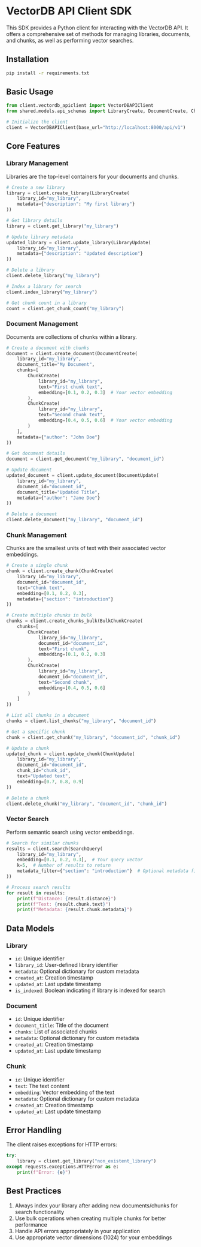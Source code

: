 # VectorDB API Client SDK

This SDK provides a Python client for interacting with the VectorDB API. It offers a comprehensive set of methods for managing libraries, documents, and chunks, as well as performing vector searches.

## Installation

```bash
pip install -r requirements.txt
```

## Basic Usage

```python
from client.vectordb_apiclient import VectorDBAPIClient
from shared.models.api_schemas import LibraryCreate, DocumentCreate, ChunkCreate, SearchQuery

# Initialize the client
client = VectorDBAPIClient(base_url="http://localhost:8000/api/v1")
```

## Core Features

### Library Management

Libraries are the top-level containers for your documents and chunks.

```python
# Create a new library
library = client.create_library(LibraryCreate(
    library_id="my_library",
    metadata={"description": "My first library"}
))

# Get library details
library = client.get_library("my_library")

# Update library metadata
updated_library = client.update_library(LibraryUpdate(
    library_id="my_library",
    metadata={"description": "Updated description"}
))

# Delete a library
client.delete_library("my_library")

# Index a library for search
client.index_library("my_library")

# Get chunk count in a library
count = client.get_chunk_count("my_library")
```

### Document Management

Documents are collections of chunks within a library.

```python
# Create a document with chunks
document = client.create_document(DocumentCreate(
    library_id="my_library",
    document_title="My Document",
    chunks=[
        ChunkCreate(
            library_id="my_library",
            text="First chunk text",
            embedding=[0.1, 0.2, 0.3]  # Your vector embedding
        ),
        ChunkCreate(
            library_id="my_library",
            text="Second chunk text",
            embedding=[0.4, 0.5, 0.6]  # Your vector embedding
        )
    ],
    metadata={"author": "John Doe"}
))

# Get document details
document = client.get_document("my_library", "document_id")

# Update document
updated_document = client.update_document(DocumentUpdate(
    library_id="my_library",
    document_id="document_id",
    document_title="Updated Title",
    metadata={"author": "Jane Doe"}
))

# Delete a document
client.delete_document("my_library", "document_id")
```

### Chunk Management

Chunks are the smallest units of text with their associated vector embeddings.

```python
# Create a single chunk
chunk = client.create_chunk(ChunkCreate(
    library_id="my_library",
    document_id="document_id",
    text="Chunk text",
    embedding=[0.1, 0.2, 0.3],
    metadata={"section": "introduction"}
))

# Create multiple chunks in bulk
chunks = client.create_chunks_bulk(BulkChunkCreate(
    chunks=[
        ChunkCreate(
            library_id="my_library",
            document_id="document_id",
            text="First chunk",
            embedding=[0.1, 0.2, 0.3]
        ),
        ChunkCreate(
            library_id="my_library",
            document_id="document_id",
            text="Second chunk",
            embedding=[0.4, 0.5, 0.6]
        )
    ]
))

# List all chunks in a document
chunks = client.list_chunks("my_library", "document_id")

# Get a specific chunk
chunk = client.get_chunk("my_library", "document_id", "chunk_id")

# Update a chunk
updated_chunk = client.update_chunk(ChunkUpdate(
    library_id="my_library",
    document_id="document_id",
    chunk_id="chunk_id",
    text="Updated text",
    embedding=[0.7, 0.8, 0.9]
))

# Delete a chunk
client.delete_chunk("my_library", "document_id", "chunk_id")
```

### Vector Search

Perform semantic search using vector embeddings.

```python
# Search for similar chunks
results = client.search(SearchQuery(
    library_id="my_library",
    embedding=[0.1, 0.2, 0.3],  # Your query vector
    k=5,  # Number of results to return
    metadata_filter={"section": "introduction"}  # Optional metadata filter
))

# Process search results
for result in results:
    print(f"Distance: {result.distance}")
    print(f"Text: {result.chunk.text}")
    print(f"Metadata: {result.chunk.metadata}")
```

## Data Models

### Library
- `id`: Unique identifier
- `library_id`: User-defined library identifier
- `metadata`: Optional dictionary for custom metadata
- `created_at`: Creation timestamp
- `updated_at`: Last update timestamp
- `is_indexed`: Boolean indicating if library is indexed for search

### Document
- `id`: Unique identifier
- `document_title`: Title of the document
- `chunks`: List of associated chunks
- `metadata`: Optional dictionary for custom metadata
- `created_at`: Creation timestamp
- `updated_at`: Last update timestamp

### Chunk
- `id`: Unique identifier
- `text`: The text content
- `embedding`: Vector embedding of the text
- `metadata`: Optional dictionary for custom metadata
- `created_at`: Creation timestamp
- `updated_at`: Last update timestamp

## Error Handling

The client raises exceptions for HTTP errors:

```python
try:
    library = client.get_library("non_existent_library")
except requests.exceptions.HTTPError as e:
    print(f"Error: {e}")
```

## Best Practices

1. Always index your library after adding new documents/chunks for search functionality
2. Use bulk operations when creating multiple chunks for better performance
3. Handle API errors appropriately in your application
4. Use appropriate vector dimensions (1024) for your embeddings
